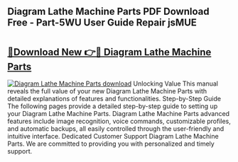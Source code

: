## Diagram Lathe Machine Parts PDF Download Free - Part-5WU User Guide Repair jsMUE

# <h2><a href="http://dfhvo98.blite.top/?on=Diagram+Lathe+Machine+Parts">🔗Download New 👉🔴 Diagram Lathe Machine Parts</a></h2>

[![Diagram Lathe Machine Parts download](https://i.imgur.com/lujVjoI.png)](http://dfhvo98.blite.top/?on=Diagram+Lathe+Machine+Parts)
Unlocking Value This manual reveals the full value of your new Diagram Lathe Machine Parts with detailed explanations of features and functionalities. Step-by-Step Guide The following pages provide a detailed step-by-step guide to setting up your Diagram Lathe Machine Parts. Diagram Lathe Machine Parts advanced features include image recognition, voice commands, customizable profiles, and automatic backups, all easily controlled through the user-friendly and intuitive interface. Dedicated Customer Support Diagram Lathe Machine Parts. We are committed to providing you with personalized and timely support.
